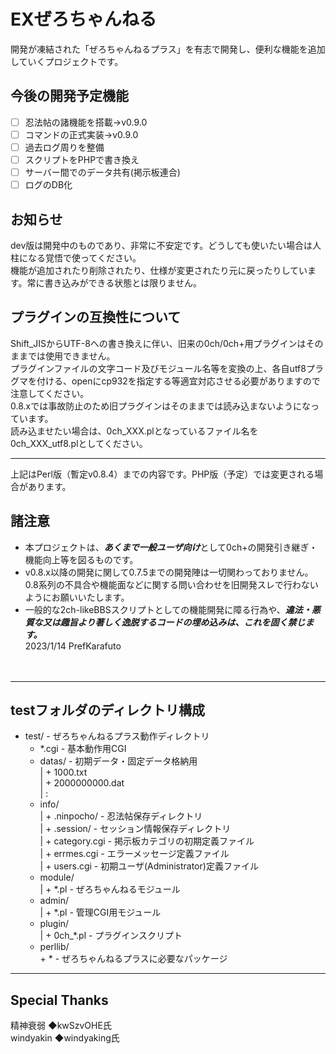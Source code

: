 # EXぜろちゃんねる
開発が凍結された「ぜろちゃんねるプラス」を有志で開発し、便利な機能を追加していくプロジェクトです。  
  
## 今後の開発予定機能   
- [ ] 忍法帖の諸機能を搭載→v0.9.0  
- [ ] コマンドの正式実装→v0.9.0
- [ ] 過去ログ周りを整備  
- [ ] スクリプトをPHPで書き換え
- [ ] サーバー間でのデータ共有(掲示板連合)
- [ ] ログのDB化
## お知らせ  
dev版は開発中のものであり、非常に不安定です。どうしても使いたい場合は人柱になる覚悟で使ってください。  
機能が追加されたり削除されたり、仕様が変更されたり元に戻ったりしています。常に書き込みができる状態とは限りません。
## プラグインの互換性について  
Shift_JISからUTF-8への書き換えに伴い、旧来の0ch/0ch+用プラグインはそのままでは使用できません。  
プラグインファイルの文字コード及びモジュール名等を変換の上、各自utf8プラグマを付ける、openにcp932を指定する等適宜対応させる必要がありますので注意してください。  
0.8.xでは事故防止のため旧プラグインはそのままでは読み込まないようになっています。  
読み込ませたい場合は、0ch_XXX.plとなっているファイル名を0ch_XXX_utf8.plとしてください。 
 <hr>
 上記はPerl版（暫定v0.8.4）までの内容です。PHP版（予定）では変更される場合があります。
  
## 諸注意  
 + 本プロジェクトは、***あくまで一般ユーザ向け***として0ch+の開発引き継ぎ・機能向上等を図るものです。  
 + v0.8.x以降の開発に関して0.7.5までの開発陣は一切関わっておりません。0.8系列の不具合や機能面などに関する問い合わせを旧開発スレで行わないようにお願いいたします。  
 + 一般的な2ch-likeBBSスクリプトとしての機能開発に障る行為や、***違法・悪質な又は趣旨より著しく逸脱するコードの埋め込みは、これを固く禁じます。***  
2023/1/14 PrefKarafuto  
<br><br>
------------
## testフォルダのディレクトリ構成
 + test/                      - ぜろちゃんねるプラス動作ディレクトリ  
    + *.cgi                   - 基本動作用CGI  
    + datas/                  - 初期データ・固定データ格納用  
    |  + 1000.txt  
    |  + 2000000000.dat  
    |  :  
    + info/  
    |  + .ninpocho/           - 忍法帖保存ディレクトリ  
    |  + .session/            - セッション情報保存ディレクトリ  
    |  + category.cgi         - 掲示板カテゴリの初期定義ファイル  
    |  + errmes.cgi           - エラーメッセージ定義ファイル  
    |  + users.cgi            - 初期ユーザ(Administrator)定義ファイル  
    + module/  
    |  + *.pl                 - ぜろちゃんねるモジュール  
    + admin/  
    |  + *.pl                 - 管理CGI用モジュール  
    + plugin/  
    |  + 0ch_*.pl             - プラグインスクリプト  
    + perllib/  
       \+ \*                    - ぜろちゃんねるプラスに必要なパッケージ  
         
------------
## Special Thanks  
精神衰弱 ◆kwSzvOHE氏  
windyakin ◆windyaking氏
